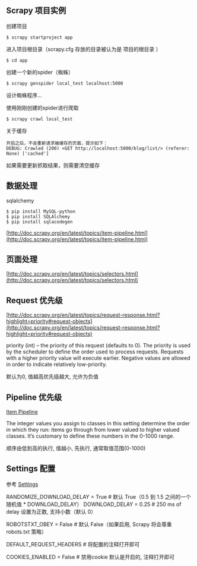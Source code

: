## Scrapy 项目实例

创建项目
```
$ scrapy startproject app
```

进入项目根目录（scrapy.cfg 存放的目录被认为是 项目的根目录 ）
```
$ cd app
```

创建一个新的spider（蜘蛛）
```
$ scrapy genspider local_test localhost:5000
```

设计蜘蛛程序...

使用刚刚创建的spider进行爬取
```
$ scrapy crawl local_test
```

关于缓存
```
开启之后，不会重新请求被缓存的页面，提示如下：
DEBUG: Crawled (200) <GET http://localhost:5000/blog/list/> (referer: None) ['cached']
```

如果需要更新抓取结果，则需要清空缓存


## 数据处理

sqlalchemy

```
$ pip install MySQL-python
$ pip install SQLAlchemy
$ pip install sqlacodegen
```
[http://doc.scrapy.org/en/latest/topics/item-pipeline.html](http://doc.scrapy.org/en/latest/topics/item-pipeline.html)


## 页面处理
[http://doc.scrapy.org/en/latest/topics/selectors.html](http://doc.scrapy.org/en/latest/topics/selectors.html)


## Request 优先级
[http://doc.scrapy.org/en/latest/topics/request-response.html?highlight=priority#request-objects](http://doc.scrapy.org/en/latest/topics/request-response.html?highlight=priority#request-objects)

priority (int) – the priority of this request (defaults to 0).
The priority is used by the scheduler to define the order used to process requests.
Requests with a higher priority value will execute earlier.
Negative values are allowed in order to indicate relatively low-priority.

默认为0, 值越高优先级越大, 允许为负值


## Pipeline 优先级
[Item Pipeline](https://doc.scrapy.org/en/latest/topics/item-pipeline.html)

The integer values you assign to classes in this setting determine the order in which they run: 
items go through from lower valued to higher valued classes.
It’s customary to define these numbers in the 0-1000 range.

顺序由低到高的执行, 值越小, 先执行, 通常取值范围(0-1000)


## Settings 配置

参考 [Settings](http://scrapy-chs.readthedocs.io/zh_CN/latest/topics/settings.html)

RANDOMIZE_DOWNLOAD_DELAY = True     # 默认 True（0.5 到 1.5 之间的一个随机值 * DOWNLOAD_DELAY）
DOWNLOAD_DELAY = 0.25               # 250 ms of delay 设置为正数, 支持小数（默认 0）

ROBOTSTXT_OBEY = False              # 默认 False（如果启用, Scrapy 将会尊重 robots.txt 策略）

DEFAULT_REQUEST_HEADERS             # 将配置的注释打开即可

COOKIES_ENABLED = False             # 禁用cookie 默认是开启的, 注释打开即可
